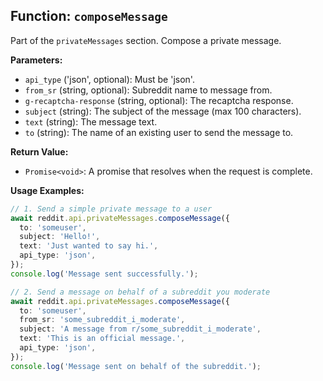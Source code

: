 ## Function: `composeMessage`

Part of the `privateMessages` section. Compose a private message.

**Parameters:**

- `api_type` ('json', optional): Must be 'json'.
- `from_sr` (string, optional): Subreddit name to message from.
- `g-recaptcha-response` (string, optional): The recaptcha response.
- `subject` (string): The subject of the message (max 100 characters).
- `text` (string): The message text.
- `to` (string): The name of an existing user to send the message to.

**Return Value:**

- `Promise<void>`: A promise that resolves when the request is complete.

**Usage Examples:**

```typescript
// 1. Send a simple private message to a user
await reddit.api.privateMessages.composeMessage({
  to: 'someuser',
  subject: 'Hello!',
  text: 'Just wanted to say hi.',
  api_type: 'json',
});
console.log('Message sent successfully.');
```

```typescript
// 2. Send a message on behalf of a subreddit you moderate
await reddit.api.privateMessages.composeMessage({
  to: 'someuser',
  from_sr: 'some_subreddit_i_moderate',
  subject: 'A message from r/some_subreddit_i_moderate',
  text: 'This is an official message.',
  api_type: 'json',
});
console.log('Message sent on behalf of the subreddit.');
```

